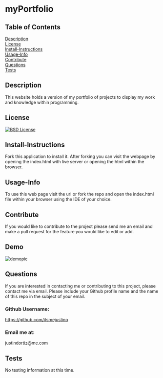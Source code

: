 # myPortfolio <br>
## Table of Contents <br>
[Description](#description)<br>
[License](#license)<br>
[Install-Instructions](#install-Instructions)<br>
[Usage-Info](#usage-Info)<br>
[Contribute](#contribute)<br>
[Questions](#questions)<br>
[Tests](#tests)<br>

## Description 
  This website holds a version of my portfolio of projects to display my work and knowledge within programming.
## License
  [![BSD License](https://img.shields.io/badge/License-BSD_3--Clause-blue.svg)](https://opensource.org/licenses/BSD-3-Clause)
## Install-Instructions 
  Fork this application to install it. After forking you can visit the webpage by opening the index.html with live server or opening the html within the browser.
## Usage-Info
  To use this web page visit the url or fork the repo and open the index.html file within your browser using the IDE of your choice.
## Contribute
  If you would like to contribute to the project please send me an email and make a pull request for the feature you would like to edit or add.
## Demo
![demopic](https://github.com/itsmejustino/myPortfolio/blob/main/assets/portfolio-demo.png?raw=true)
## Questions 
If you are interested in contacting me or contributing to this project, please contact me via email. Please include your Github profile name and the name of this repo in the subject of your email.
### Github Username: 
https://github.com/itsmejustino
### Email me at: 
  justindortiz@me.com 
## Tests 
  No testing information at this time.
